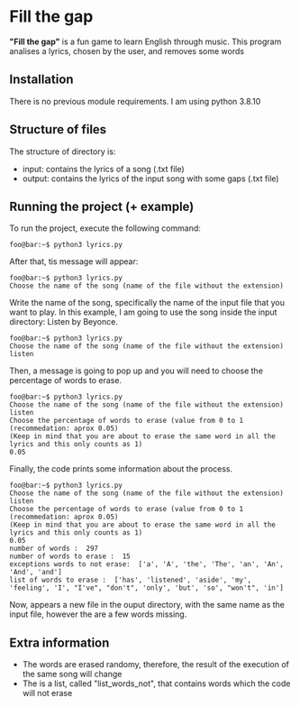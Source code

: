 # Fill the gap
**"Fill the gap"** is a fun game to learn English through music.
This program analises a lyrics, chosen by the user, and removes some words

## Installation
There is no previous module requirements.
I am using python 3.8.10

## Structure of files
The structure of directory is:
- input: contains the lyrics of a song (.txt file)
- output: contains the lyrics of the input song with some gaps (.txt file)

## Running the project (+ example)
To run the project, execute the following command:

```console
foo@bar:~$ python3 lyrics.py
```

After that, tis message will appear:
```console
foo@bar:~$ python3 lyrics.py
Choose the name of the song (name of the file without the extension)
```
Write the name of the song,	specifically the name of the input file that you want to play.
In this example, I am going to use the song inside the input directory: Listen by Beyonce.
```console
foo@bar:~$ python3 lyrics.py
Choose the name of the song (name of the file without the extension)
listen
```
Then, a message is going to pop up and you will need to choose the percentage of words to erase.
```console
foo@bar:~$ python3 lyrics.py
Choose the name of the song (name of the file without the extension)
listen
Choose the percentage of words to erase (value from 0 to 1 (recommedation: aprox 0.05)
(Keep in mind that you are about to erase the same word in all the lyrics and this only counts as 1)
0.05
```
Finally, the code prints some information about the process.
```console
foo@bar:~$ python3 lyrics.py
Choose the name of the song (name of the file without the extension)
listen
Choose the percentage of words to erase (value from 0 to 1 (recommedation: aprox 0.05)
(Keep in mind that you are about to erase the same word in all the lyrics and this only counts as 1)
0.05
number of words :  297
number of words to erase :  15
exceptions words to not erase:  ['a', 'A', 'the', 'The', 'an', 'An', 'And', 'and']
list of words to erase :  ['has', 'listened', 'aside', 'my', 'feeling', 'I', "I've", "don't", 'only', 'but', 'so', "won't", 'in']
```

Now, appears a new file in the ouput directory, with the same name as the input file, however the are a few words missing.


## Extra information
- The words are erased randomy, therefore, the result of the execution of the same song will change
- The is a list, called "list_words_not", that contains words which the code will not erase


